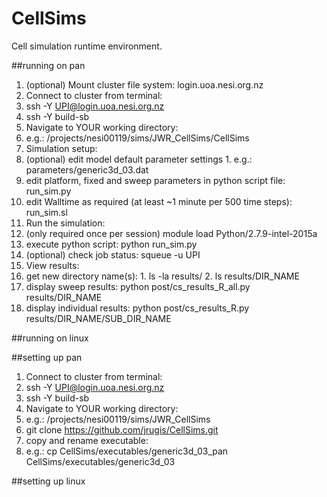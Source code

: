 # CellSims
Cell simulation runtime environment.

##running on pan
1. (optional) Mount cluster file system: login.uoa.nesi.org.nz
2. Connect to cluster from terminal:
  1. ssh -Y UPI@login.uoa.nesi.org.nz
  2. ssh -Y build-sb
3. Navigate to YOUR working directory:
  1. e.g.: /projects/nesi00119/sims/JWR_CellSims/CellSims
4. Simulation setup:
  1. (optional) edit model default parameter settings
    1.   e.g.: parameters/generic3d_03.dat 
  2. edit platform, fixed and sweep parameters in python script file: run_sim.py
  3. edit Walltime as required (at least ~1 minute per 500 time steps): run_sim.sl
5. Run the simulation:
  1. (only required once per session) module load Python/2.7.9-intel-2015a 
  2. execute python script: python run_sim.py
  3. (optional) check job status: squeue -u UPI
6. View results:
  1. get new directory name(s):
    1. ls -la results/
    2. ls results/DIR_NAME
  2. display sweep results: python post/cs_results_R_all.py results/DIR_NAME
  3. display individual results: python post/cs_results_R.py results/DIR_NAME/SUB_DIR_NAME

##running on linux

##setting up pan
1. Connect to cluster from terminal:
  1. ssh -Y UPI@login.uoa.nesi.org.nz
  2. ssh -Y build-sb
2. Navigate to YOUR working directory:
  1. e.g.: /projects/nesi00119/sims/JWR_CellSims
3. git clone https://github.com/jrugis/CellSims.git
4. copy and rename executable:
  1. e.g.: cp CellSims/executables/generic3d_03_pan CellSims/executables/generic3d_03

##setting up linux


